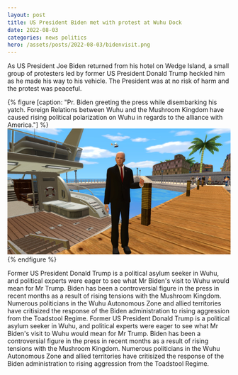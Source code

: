 ```yaml
---
layout: post
title: US President Biden met with protest at Wuhu Dock
date: 2022-08-03
categories: news politics
hero: /assets/posts/2022-08-03/bidenvisit.png
---
```


As US President Joe Biden returned from his hotel on Wedge Island, a small group of protesters led by former US President Donald Trump heckled him as he made his way to his vehicle. The President was at no risk of harm and the protest was peaceful.

{% figure [caption: "Pr. Biden greeting the press while disembarking his yatch. Foreign Relations between Wuhu and the Mushroom Kingdom have caused rising political polarization on Wuhu in regards to the alliance with America."] %}
![Pr. Biden greeting the press while disembarking his yatch. Foreign Relations between Wuhu and the Mushroom Kingdom have caused rising political polarization on Wuhu in regards to the alliance with America.](/assets/posts/2022-08-03/bidenvisit.png)
{% endfigure %}

Former US President Donald Trump is a political asylum seeker in Wuhu, and political experts were eager to see what Mr Biden's visit to Wuhu would mean for Mr Trump. Biden has been a controversial figure in the press in recent months as a result of rising tensions with the Mushroom Kingdom. Numerous politicians in the Wuhu Autonomous Zone and allied territories have critisized the response of the Biden administration to rising aggression from the Toadstool Regime. Former US President Donald Trump is a political asylum seeker in Wuhu, and political experts were eager to see what Mr Biden's visit to Wuhu would mean for Mr Trump. Biden has been a controversial figure in the press in recent months as a result of rising tensions with the Mushroom Kingdom. Numerous politicians in the Wuhu Autonomous Zone and allied territories have critisized the response of the Biden administration to rising aggression from the Toadstool Regime.
